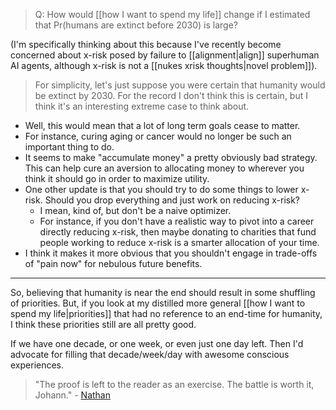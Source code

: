 > Q: How would [[how I want to spend my life]] change if I estimated that Pr(humans are extinct before 2030) is large?

(I'm specifically thinking about this because I've recently become concerned about x-risk posed by failure to [[alignment|align]] superhuman AI agents, although x-risk is not a [[nukes xrisk thoughts|novel problem]]).

> For simplicity, let's just suppose you were certain that humanity would be extinct by 2030. For the record I don't think this is certain, but I think it's an interesting extreme case to think about.

- Well, this would mean that a lot of long term goals cease to matter. 
- For instance, curing aging or cancer would no longer be such an important thing to do. 
- It seems to make "accumulate money" a pretty obviously bad strategy. This can help cure an aversion to allocating money to wherever you think it should go in order to maximize utility. 
- One other update is that you should try to do some things to lower x-risk. Should you drop everything and just work on reducing x-risk? 
	- I mean, kind of, but don't be a naive optimizer.
	- For instance, if you don't have a realistic way to pivot into a career directly reducing x-risk, then maybe donating to charities that fund people working to reduce x-risk is a smarter allocation of your time.
- I think it makes it more obvious that you shouldn't engage in trade-offs of "pain now" for nebulous future benefits. 

---

So, believing that humanity is near the end should result in some shuffling of priorities. But, if you look at my distilled more general [[how I want to spend my life|priorities]] that had no reference to an end-time for humanity, I think these priorities still are all pretty good.

If we have one decade, or one week, or even just one day left. Then I'd advocate for filling that decade/week/day with awesome conscious experiences.

> "The proof is left to the reader as an exercise. The battle is worth it, Johann." - 
 [Nathan](https://nathan-sheffield.github.io/jekyll/update/2024/04/23/faust-reconstructed.html)
